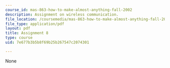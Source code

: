 ```yaml
---
course_id: mas-863-how-to-make-almost-anything-fall-2002
description: Assignment on wireless communication.
file_location: /coursemedia/mas-863-how-to-make-almost-anything-fall-2002/7e677b3b5b8f69b25b267547c2074301_assignment8.pdf
file_type: application/pdf
layout: pdf
title: Assignment 8
type: course
uid: 7e677b3b5b8f69b25b267547c2074301

---
```

None